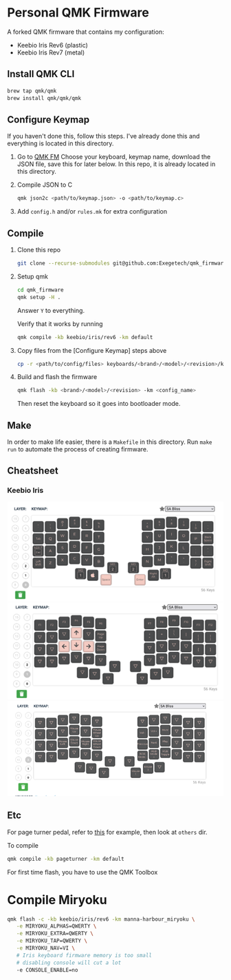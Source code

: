 # Personal QMK Firmware 

A forked QMK firmware that contains my configuration:
- Keebio Iris Rev6 (plastic)
- Keebio Iris Rev7 (metal)

## Install QMK CLI

```sh
brew tap qmk/qmk
brew install qmk/qmk/qmk
```

## Configure Keymap

If you haven't done this, follow this steps. I've already done this and everything is located in this directory.

1. Go to [QMK FM](https://config.qmk.fm)
Choose your keyboard, keymap name, download the JSON file, save this for later below. In this repo, it is already located in this directory.

2. Compile JSON to C

   ```sh
   qmk json2c <path/to/keymap.json> -o <path/to/keymap.c>
   ```

3. Add `config.h` and/or `rules.mk` for extra configuration

## Compile

1. Clone this repo

   ```sh
   git clone --recurse-submodules git@github.com:Exegetech/qmk_firmware.git
   ```
  
2. Setup qmk
   
   ```sh
   cd qmk_firmware
   qmk setup -H .
   ```
   
   Answer `Y` to everything.
   
   Verify that it works by running
   
   ```sh
   qmk compile -kb keebio/iris/rev6 -km default
   ```
   
3.  Copy files from the [Configure Keymap] steps above

    ```sh
    cp -r <path/to/config/files> keyboards/<brand>/<model>/<revision>/keymaps/<config_name>
    ```

4. Build and flash the firmware

   ```sh
   qmk flash -kb <brand>/<model>/<revision> -km <config_name>
   ```
   
   Then reset the keyboard so it goes into bootloader mode.
   
## Make

In order to make life easier, there is a `Makefile` in this directory. Run `make run` to automate the process of creating firmware.

## Cheatsheet
### Keebio Iris

![Layer0](images/layer_0.png "Layer 0")
![Layer1](images/layer_1.png "Layer 1")
![Layer2](images/layer_2.png "Layer 2")

## Etc

For page turner pedal, refer to [this](https://johnmu.com/basic-qmk-keyboard/) for example, then look at `others` dir.

To compile

```sh
qmk compile -kb pageturner -km default
```

For first time flash, you have to use the QMK Toolbox

# Compile Miryoku

```sh
qmk flash -c -kb keebio/iris/rev6 -km manna-harbour_miryoku \
   -e MIRYOKU_ALPHAS=QWERTY \
   -e MIRYOKU_EXTRA=QWERTY \
   -e MIRYOKU_TAP=QWERTY \
   -e MIRYOKU_NAV=VI \
   # Iris keyboard firmware memory is too small
   # disabling console will cut a lot 
   -e CONSOLE_ENABLE=no
```